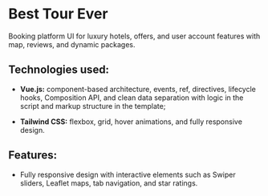 # Best Tour Ever

Booking platform UI for luxury hotels, offers, and user account features with map, reviews, and dynamic packages.

## Technologies used:

-   **Vue.js:** component-based architecture, events, ref, directives, lifecycle hooks, Composition API, and clean data separation with logic in the script and markup structure in the template;

-   **Tailwind CSS:** flexbox, grid, hover animations, and fully responsive design.

## Features:

-   Fully responsive design with interactive elements such as Swiper sliders, Leaflet maps, tab navigation, and star ratings.
